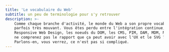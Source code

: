 ```yaml
---
title: 'Le vocabulaire du Web'
subtitle: un peu de terminologie pour s'y retrouver
description: >-
    Comme chaque branche d'activité, le monde du Web a son propre vocabulaire,
    parfois très mouvant. Vous êtes perdu entre l'intégration continue, le
    Responsive Web Design, les noeuds du DOM, les CMS, PIM, DAM, MDM, MADP… et
    ne comprenez pas le rapport que ça peut avoir avec l'UX et le SVG ?
    Parlons-en, vous verrez, ce n'est pas si compliqué.
---
```


<!-- @format -->
